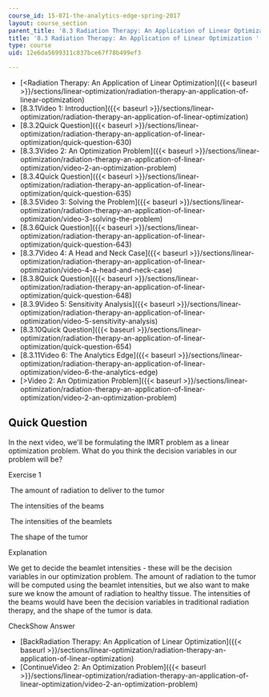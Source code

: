 ```yaml
---
course_id: 15-071-the-analytics-edge-spring-2017
layout: course_section
parent_title: '8.3 Radiation Therapy: An Application of Linear Optimization '
title: '8.3 Radiation Therapy: An Application of Linear Optimization '
type: course
uid: 12e6da5699311c837bce67f78b499ef3

---
```


*   [<Radiation Therapy: An Application of Linear Optimization]({{< baseurl >}}/sections/linear-optimization/radiation-therapy-an-application-of-linear-optimization)
*   [8.3.1Video 1: Introduction]({{< baseurl >}}/sections/linear-optimization/radiation-therapy-an-application-of-linear-optimization)
*   [8.3.2Quick Question]({{< baseurl >}}/sections/linear-optimization/radiation-therapy-an-application-of-linear-optimization/quick-question-630)
*   [8.3.3Video 2: An Optimization Problem]({{< baseurl >}}/sections/linear-optimization/radiation-therapy-an-application-of-linear-optimization/video-2-an-optimization-problem)
*   [8.3.4Quick Question]({{< baseurl >}}/sections/linear-optimization/radiation-therapy-an-application-of-linear-optimization/quick-question-635)
*   [8.3.5Video 3: Solving the Problem]({{< baseurl >}}/sections/linear-optimization/radiation-therapy-an-application-of-linear-optimization/video-3-solving-the-problem)
*   [8.3.6Quick Question]({{< baseurl >}}/sections/linear-optimization/radiation-therapy-an-application-of-linear-optimization/quick-question-643)
*   [8.3.7Video 4: A Head and Neck Case]({{< baseurl >}}/sections/linear-optimization/radiation-therapy-an-application-of-linear-optimization/video-4-a-head-and-neck-case)
*   [8.3.8Quick Question]({{< baseurl >}}/sections/linear-optimization/radiation-therapy-an-application-of-linear-optimization/quick-question-648)
*   [8.3.9Video 5: Sensitivity Analysis]({{< baseurl >}}/sections/linear-optimization/radiation-therapy-an-application-of-linear-optimization/video-5-sensitivity-analysis)
*   [8.3.10Quick Question]({{< baseurl >}}/sections/linear-optimization/radiation-therapy-an-application-of-linear-optimization/quick-question-654)
*   [8.3.11Video 6: The Analytics Edge]({{< baseurl >}}/sections/linear-optimization/radiation-therapy-an-application-of-linear-optimization/video-6-the-analytics-edge)
*   [\>Video 2: An Optimization Problem]({{< baseurl >}}/sections/linear-optimization/radiation-therapy-an-application-of-linear-optimization/video-2-an-optimization-problem)

Quick Question
--------------

In the next video, we'll be formulating the IMRT problem as a linear optimization problem. What do you think the decision variables in our problem will be?

Exercise 1

&nbsp;The amount of radiation to deliver to the tumor&nbsp;

&nbsp;The intensities of the beams&nbsp;

&nbsp;The intensities of the beamlets&nbsp;

&nbsp;The shape of the tumor&nbsp;

Explanation

We get to decide the beamlet intensities - these will be the decision variables in our optimization problem. The amount of radiation to the tumor will be computed using the beamlet intensities, but we also want to make sure we know the amount of radiation to healthy tissue. The intensities of the beams would have been the decision variables in traditional radiation therapy, and the shape of the tumor is data.

CheckShow Answer

*   [BackRadiation Therapy: An Application of Linear Optimization]({{< baseurl >}}/sections/linear-optimization/radiation-therapy-an-application-of-linear-optimization)
*   [ContinueVideo 2: An Optimization Problem]({{< baseurl >}}/sections/linear-optimization/radiation-therapy-an-application-of-linear-optimization/video-2-an-optimization-problem)